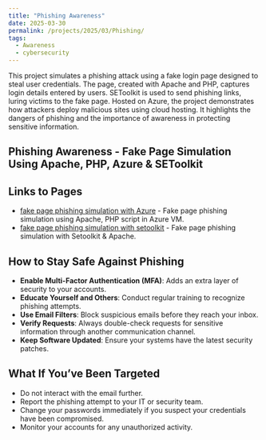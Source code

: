 ```yaml
---
title: "Phishing Awareness"
date: 2025-03-30
permalink: /projects/2025/03/Phishing/
tags:
  - Awareness 
  - cybersecurity
---
```


This project simulates a phishing attack using a fake login page designed to steal user credentials. The page, created with Apache and PHP, captures login details entered by users. SEToolkit is used to send phishing links, luring victims to the fake page. Hosted on Azure, the project demonstrates how attackers deploy malicious sites using cloud hosting. It highlights the dangers of phishing and the importance of awareness in protecting sensitive information.

## Phishing Awareness - Fake Page Simulation Using Apache, PHP, Azure & SEToolkit


## Links to Pages
- [fake page phishing simulation with Azure](https://github.com/Kibble7/cybersocialdefend/blob/main/fakepagePhishingSimulationAzure.md) - Fake page phishing simulation using Apache, PHP script in Azure VM.
- [fake page phishing simulation with setoolkit](https://github.com/Kibble7/cybersocialdefend/blob/main/fakePhishingSimulationSetoolkit.md) - Fake page phishing simulation with Setoolkit & Apache.

## How to Stay Safe Against Phishing

- **Enable Multi-Factor Authentication (MFA)**: Adds an extra layer of security to your accounts.
- **Educate Yourself and Others**: Conduct regular training to recognize phishing attempts.
- **Use Email Filters**: Block suspicious emails before they reach your inbox.
- **Verify Requests**: Always double-check requests for sensitive information through another communication channel.
- **Keep Software Updated**: Ensure your systems have the latest security patches.

## What If You’ve Been Targeted

- Do not interact with the email further.
- Report the phishing attempt to your IT or security team.
- Change your passwords immediately if you suspect your credentials have been compromised.
- Monitor your accounts for any unauthorized activity.
